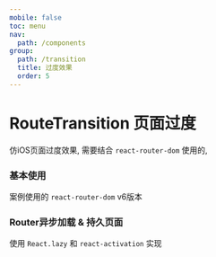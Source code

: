 ```yaml
---
mobile: false
toc: menu
nav:
  path: /components
group:
  path: /transition
  title: 过度效果
  order: 5
---
```


# RouteTransition 页面过度

仿iOS页面过度效果, 需要结合 `react-router-dom` 使用的,

### 基本使用

案例使用的 `react-router-dom` v6版本

<code src="./demo/demo1/index.tsx"></code>

### Router异步加载 & 持久页面

使用 `React.lazy`  和 `react-activation` 实现

<code src="./demo/demo2/index.tsx"></code>


<API src="./RouteTransition.tsx"></API>

